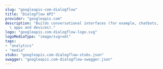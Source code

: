 ```yaml
---
slug: "googleapis-com-dialogflow"
title: "Dialogflow API"
provider: "googleapis.com"
description: "Builds conversational interfaces (for example, chatbots, and voice-powered\
  \ apps and devices)."
logo: "googleapis.com-dialogflow-logo.svg"
logoMediaType: "image/svg+xml"
tags:
- "analytics"
- "media"
stubs: "googleapis.com-dialogflow-stubs.json"
swagger: "googleapis.com-dialogflow-swagger.json"
---
```

